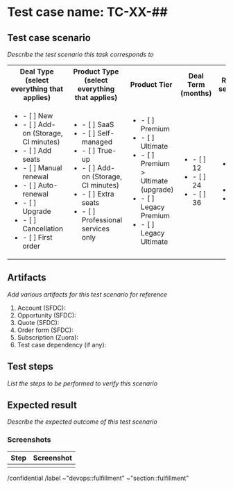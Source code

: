 # Test case name: TC-XX-## <!-- Example: TC-MH-1 -->

## Test case scenario

_Describe the test scenario this task corresponds to_

<!-- Example: New customer buys new SaaS Premium subscription via CDot between April 3, 2023 and April 2, 2024. -->

<table>
  <tr>
    <th>Deal Type (select everything that applies)</th>
    <th>Product Type (select everything that applies)</th>
    <th>Product Tier</th>
    <th>Deal Term (months)</th>
    <th>Ramped segments</th>
    <th>Initial Purchase Discounted?</th>
    <th>Purchase Method</th>
    <th>Purchase Path</th>
  </tr>
  <tr>
    <td>
      <ul>
        <li>- [ ] New</li>
        <li>- [ ] Add-on (Storage, CI minutes)</li>
        <li>- [ ] Add seats</li>
        <li>- [ ] Manual renewal</li>
        <li>- [ ] Auto-renewal</li>
        <li>- [ ] Upgrade</li>
        <li>- [ ] Cancellation</li>
        <li>- [ ] First order</li>
      </ul>
    </td>
    <td>
      <ul>
        <li>- [ ] SaaS</li>
        <li>- [ ] Self-managed</li>
        <li>- [ ] True-up</li>
        <li>- [ ] Add-on (Storage, CI minutes)</li>
        <li>- [ ] Extra seats</li>
        <li>- [ ] Professional services only</li>
      </ul>
    </td>
    <td>
      <ul>
        <li>- [ ] Premium</li>
        <li>- [ ] Ultimate</li>
        <li>- [ ] Premium > Ultimate (upgrade)</li>
        <li>- [ ] Legacy Premium</li>
        <li>- [ ] Legacy Ultimate</li>
      </ul>
    </td>
    <td>
      <ul>
        <li>- [ ] 12</li>
        <li>- [ ] 24</li>
        <li>- [ ] 36</li>
      </ul>
    </td>
    <td>
      <ul>
        <li>- [ ] Non-Ramp</li>
        <li>- [ ] 2</li>
        <li>- [ ] 3</li>
      </ul>
    </td>
    <td>
      <ul>
        <li>- [ ] Yes</li>
        <li>- [ ] No</li>
      </ul>
    </td>
    <td>
      <ul>
        <li>- [ ] Web store</li>
        <li>- [ ] Sales-assisted</li>
        <li>- [ ] Automated</li>
      </ul>
    </td>
    <td>
      <ul>
        <li>- [ ] Direct</li>
        <li>- [ ] Partner</li>
      </ul>
    </td>
  </tr>
</table>

## Artifacts

_Add various artifacts for this test scenario for reference_

1. Account (SFDC):
1. Opportunity (SFDC):
1. Quote (SFDC):
1. Order form (SFDC):
1. Subscription (Zuora):
1. Test case dependency (if any):

## Test steps

_List the steps to be performed to verify this scenario_

<!-- Example:

1. **GitLab.com:**: Purchase a subscription for a group
2. **CustomersDot:** Visit Customers Portal at http://customers.staging.gitlab.com
3. **CustomersDot:** Verify subscription details for purchased subscription

-->

## Expected result

_Describe the expected outcome of this test scenario_

### Screenshots

| Step | Screenshot |
|---|---|
|  |  |

<!--

You might want to create a comment or a separate issue for each of the following items, to ensure sign-off from all departments:

- [ ] Deal Desk sign-off
- [ ] Billing sign-off
- [ ] Revenue sign-off
- [ ] Fulfillment sign-off
- [ ] Data sign-off

-->

/confidential
/label ~"devops::fulfillment" ~"section::fulfillment"

<!--

You might also want to add some of the following labels, or weight:

/label ~workflow::
/label ~estimation::
/label ~group::
/label ~Category:
/label ~maintenance::
/weight

-->
